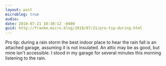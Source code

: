 ```yaml
---
layout: post
microblog: true
audio: 
date: 2018-07-21 10:30:12 -0400
guid: http://frankm.micro.blog/2018/07/21/pro-tip-during.html
---
```

Pro tip: during a rain storm the best indoor place to hear the rain fall is an attached garage, assuming it is not insulated. An attic may be as good, but mine isn't accessible. I stood in my garage for several minutes this morning listening to the rain. 
